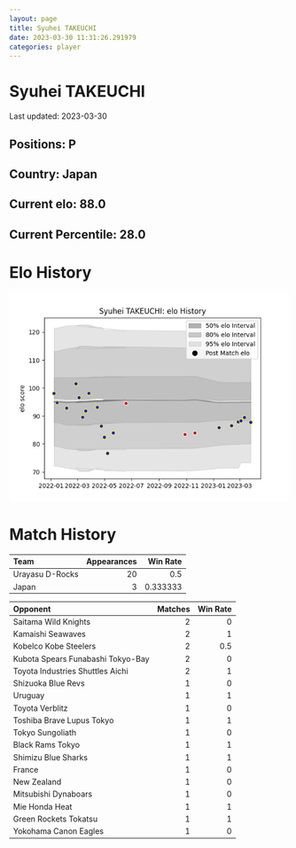 ```yaml
---  
layout: page  
title: Syuhei TAKEUCHI  
date: 2023-03-30 11:31:26.291979  
categories: player  
---
```

# Syuhei TAKEUCHI


Last updated: 2023-03-30
## Positions: P

## Country: Japan

## Current elo: 88.0

## Current Percentile: 28.0

# Elo History


![elo history](history_SyuheiTAKEUCHI.png)
# Match History


| Team            |   Appearances |   Win Rate |
|:----------------|--------------:|-----------:|
| Urayasu D-Rocks |            20 |   0.5      |
| Japan           |             3 |   0.333333 |

| Opponent                          |   Matches |   Win Rate |
|:----------------------------------|----------:|-----------:|
| Saitama Wild Knights              |         2 |        0   |
| Kamaishi Seawaves                 |         2 |        1   |
| Kobelco Kobe Steelers             |         2 |        0.5 |
| Kubota Spears Funabashi Tokyo-Bay |         2 |        0   |
| Toyota Industries Shuttles Aichi  |         2 |        1   |
| Shizuoka Blue Revs                |         1 |        0   |
| Uruguay                           |         1 |        1   |
| Toyota Verblitz                   |         1 |        0   |
| Toshiba Brave Lupus Tokyo         |         1 |        1   |
| Tokyo Sungoliath                  |         1 |        0   |
| Black Rams Tokyo                  |         1 |        1   |
| Shimizu Blue Sharks               |         1 |        1   |
| France                            |         1 |        0   |
| New Zealand                       |         1 |        0   |
| Mitsubishi Dynaboars              |         1 |        0   |
| Mie Honda Heat                    |         1 |        1   |
| Green Rockets Tokatsu             |         1 |        1   |
| Yokohama Canon Eagles             |         1 |        0   |
